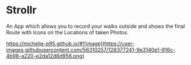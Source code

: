 # Strollr 

An App which allows you to record your walks outside and shows the final Route with Icons on the Locations of taken Photos. 

https://michelle-p95.github.io/#![image](https://user-images.githubusercontent.com/56310257/128377241-9e3140e1-916c-4b98-a220-e2da12d8d956.png)
